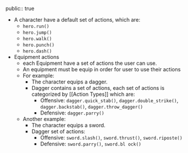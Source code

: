 public:: true

- A character have a default set of actions, which are:
	- `hero.run()`
	- `hero.jump()`
	- `hero.walk()`
	- `hero.punch()`
	- `hero.dash()`
- Equipment actions
	- each Equipment have a set of actions the user can use.
	- An equipment must be equip in order for user to use their actions
	- For example:
		- The character equips a dagger.
		- Dagger contains a set of actions, each set of actions is categorized by [[Action Types]] which are:
			- Offensive: `dagger.quick_stab()`, `dagger.double_strike()`, `dagger.backstab()`, `dagger.throw_dagger()`
			- Defensive: `dagger.parry()`
	- Another example:
		- The character equips a sword.
		- Dagger set of actions:
			- Offensive: `sword.slash()`, `sword.thrust()`, `sword.riposte()`
			- Defensive: `sword.parry()`, `sword.bl ock()`
